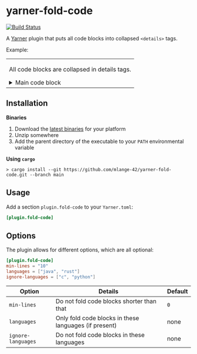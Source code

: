 # yarner-fold-code

[![Build Status](https://travis-ci.com/mlange-42/yarner-fold-code.svg?branch=main)](https://travis-ci.com/mlange-42/yarner-fold-code)

A [Yarner](https://github.com/mlange-42/yarner) plugin that puts all code blocks into collapsed `<details>` tags.

Example:

<table><tr><td>

All code blocks are collapsed in details tags.

<details><summary>Main code block</summary>

```rust
//- Main code block
fn main() {
    println!("Hello world!");
}
```
</details>
</td></tr></table>

## Installation

**Binaries**

1. Download the [latest binaries](https://github.com/mlange-42/yarner-fold-code/releases) for your platform
2. Unzip somewhere
3. Add the parent directory of the executable to your `PATH` environmental variable

**Using `cargo`**

```
> cargo install --git https://github.com/mlange-42/yarner-fold-code.git --branch main
```

## Usage

Add a section `plugin.fold-code` to your `Yarner.toml`:

```toml
[plugin.fold-code]
```

## Options

The plugin allows for different options, which are all optional:

```toml
[plugin.fold-code]
min-lines = "10"
languages = ["java", "rust"]
ignore-languages = ["c", "python"]
```

| Option             | Details                                               | Default |
|--------------------|-------------------------------------------------------|---------|
| `min-lines`        | Do not fold code blocks shorter than that             | `0`     |
| `languages`        | Only fold code blocks in these languages (if present) | none    |
| `ignore-languages` | Do not fold code blocks in these languages            | none    |
